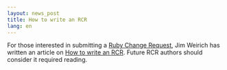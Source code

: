 ```yaml
---
layout: news_post
title: How to write an RCR
lang: en
---
```


For those interested in submitting a [Ruby Change Request][1], Jim
Weirich has written an article on [How to write an <span
class="caps">RCR</span>][2]. Future <span class="caps">RCR</span>
authors should consider it required reading.

[1]: http://rcrchive.net 
[2]: http://onestepback.org/index.cgi/Tech/Ruby/WritingRcrs.rdoc 
